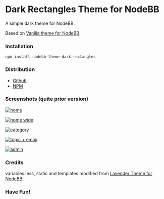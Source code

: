 Dark Rectangles Theme for NodeBB
=========================

A simple dark theme for NodeBB.

Based on [Vanilla theme for NodeBB](https://www.github.com/designcreateplay/nodebb-theme-vanilla).

### Installation

    npm install nodebb-theme-dark-rectangles

### Distribution

 + [Github](https://github.com/frissdiegurke/nodebb-theme-dark-rectangles)
 + [NPM](https://npmjs.org/package/nodebb-theme-dark-rectangles)

### Screenshots (quite prior version)

[![home](https://raw.github.com/frissdiegurke/nodebb-theme-dark-rectangles/master/screenshots/scaled/home.png)](https://raw.github.com/frissdiegurke/nodebb-theme-dark-rectangles/master/screenshots/home.png)

[![home wide](https://raw.github.com/frissdiegurke/nodebb-theme-dark-rectangles/master/screenshots/scaled/home_wide.png)](https://raw.github.com/frissdiegurke/nodebb-theme-dark-rectangles/master/screenshots/home_wide.png)

[![category](https://raw.github.com/frissdiegurke/nodebb-theme-dark-rectangles/master/screenshots/scaled/category.png)](https://raw.github.com/frissdiegurke/nodebb-theme-dark-rectangles/master/screenshots/category.png)

[![topic + emoji](https://raw.github.com/frissdiegurke/nodebb-theme-dark-rectangles/master/screenshots/scaled/topic_emotes.png)](https://raw.github.com/frissdiegurke/nodebb-theme-dark-rectangles/master/screenshots/topic_emotes.png)

[![admin](https://raw.github.com/frissdiegurke/nodebb-theme-dark-rectangles/master/screenshots/scaled/admin.png)](https://raw.github.com/frissdiegurke/nodebb-theme-dark-rectangles/master/screenshots/admin.png)

### Credits

variables.less, static and templates modified from [Lavender Theme for NodeBB](https://www.github.com/psychobunny/nodebb-theme-lavender).

### Have Fun!
